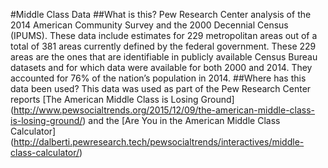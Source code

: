 
#Middle Class Data 
##What is this?
Pew Research Center analysis of the 2014 American Community Survey and the 2000 Decennial Census (IPUMS).  These data include estimates for 229 metropolitan areas out of a total of 381 areas currently defined by the federal government. These 229 areas are the ones that are identifiable in publicly available Census Bureau datasets and for which data were available for both 2000 and 2014. They accounted for 76% of the nation’s population in 2014.
##Where has this data been used?
This data was used as part of the Pew Research Center reports [The American Middle Class is Losing Ground] (http://www.pewsocialtrends.org/2015/12/09/the-american-middle-class-is-losing-ground/) and the [Are You in the American Middle Class Calculator] (http://dalberti.pewresearch.tech/pewsocialtrends/interactives/middle-class-calculator/)
